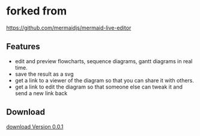 
# forked from
https://github.com/mermaidjs/mermaid-live-editor

## Features

- edit and preview flowcharts, sequence diagrams, gantt diagrams in real time.
- save the result as a svg
- get a link to a viewer of the diagram so that you can share it with others.
- get a link to edit the diagram so that someone else can tweak it and send a new link back

## Download

[download Version 0.0.1](https://github.com/alzkdpf/mermaid-editor/releases)

